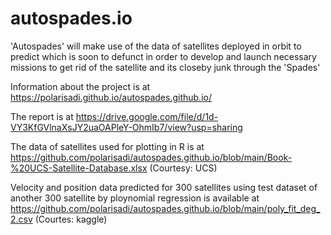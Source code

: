 # autospades.io
'Autospades' will make use of the data of satellites deployed in orbit to predict which is soon to defunct in order to develop and launch necessary missions to get rid of the satellite and its closeby junk through the 'Spades'

Information about the project is at https://polarisadi.github.io/autospades.github.io/

The report is at https://drive.google.com/file/d/1d-VY3KfGVlnaXsJY2uaOAPleY-OhmIb7/view?usp=sharing

The data of satellites used for plotting in R is at https://github.com/polarisadi/autospades.github.io/blob/main/Book-%20UCS-Satellite-Database.xlsx
(Courtesy: UCS) 

Velocity and position data predicted for 300 satellites using test dataset of another 300 satellite by ploynomial regression is available at https://github.com/polarisadi/autospades.github.io/blob/main/poly_fit_deg_2.csv
(Courtes: kaggle) 
